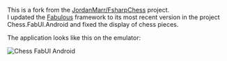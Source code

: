 This is a fork from the [JordanMarr/FsharpChess](https://github.com/JordanMarr/FsharpChess) project.  
I updated the [Fabulous](https://github.com/fsprojects/Fabulous) framework to its most recent version in the project Chess.FabUI.Android and fixed the display of chess pieces.  

The application looks like this on the emulator:  


![Chess FabUI Android](https://user-images.githubusercontent.com/38353441/144517458-a1940cd1-ea62-4dc0-aa9a-176afc2094af.png)
